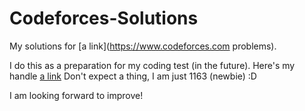 # Codeforces-Solutions
My solutions for [a link](https://www.codeforces.com problems).

I do this as a preparation for my coding test (in the future).
Here's my handle [a link](https://codeforces.com/profile/mirzaalarsyad) 
Don't expect a thing, I am just 1163 (newbie) :D

I am looking forward to improve!
